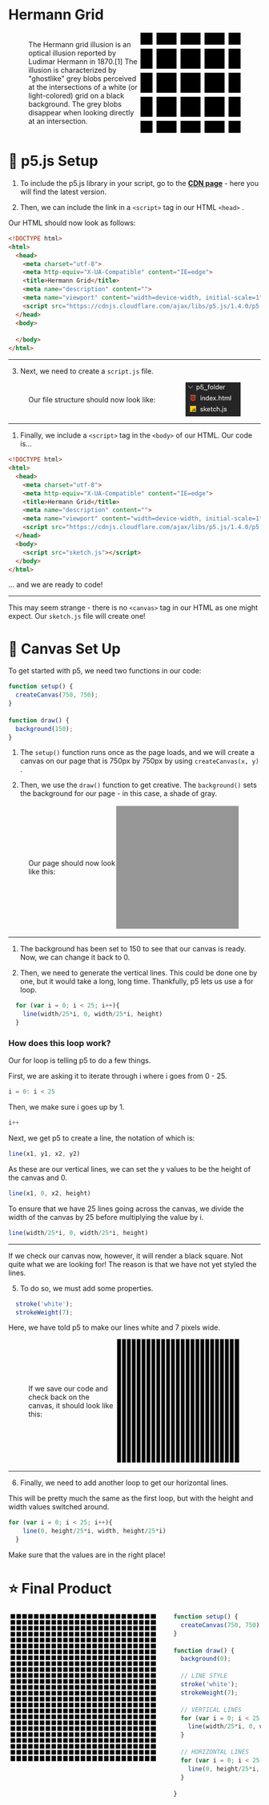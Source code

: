 <h1>Hermann Grid</h1>

<figure style="display: flex; justify-content: space-between; align-items: center;">
  <figcaption>The Hermann grid illusion is an optical illusion reported by Ludimar Hermann in 1870.[1] The illusion is characterized by "ghostlike" grey blobs perceived at the intersections of a white (or light-colored) grid on a black background. The grey blobs disappear when looking directly at an intersection.</figcaption>
  <img src="../resources/1920px-HermannGrid.svg.png" width="200" height="200">
</figure>

# :wrench: p5.js Setup
 
1. To include the p5.js library in your script, go to the [**CDN page**](https://cdnjs.com/libraries/p5.js) - here you will find the latest version.


2. Then, we can include the link in a ```<script>``` tag in our HTML ```<head>``` .

Our HTML should now look as follows:

``` HTML
<!DOCTYPE html>
<html>
  <head>
    <meta charset="utf-8">
    <meta http-equiv="X-UA-Compatible" content="IE=edge">
    <title>Hermann Grid</title>
    <meta name="description" content="">
    <meta name="viewport" content="width=device-width, initial-scale=1">
    <script src="https://cdnjs.cloudflare.com/ajax/libs/p5.js/1.4.0/p5.min.js"></script>
  </head>
  <body>

  </body>
</html>
```
---
3. Next, we need to create a ```script.js``` file.


<figure style="display: flex; justify-content: space-between; align-items: center;">
  <figcaption>Our file structure should now look like:</figcaption>
  <img src="../resources/p5filestructure.png">
</figure>

---
1. Finally, we include a ```<script>``` tag in the ```<body>``` of our HTML. Our code is...
``` HTML
<!DOCTYPE html>
<html>
  <head>
    <meta charset="utf-8">
    <meta http-equiv="X-UA-Compatible" content="IE=edge">
    <title>Hermann Grid</title>
    <meta name="description" content="">
    <meta name="viewport" content="width=device-width, initial-scale=1">
    <script src="https://cdnjs.cloudflare.com/ajax/libs/p5.js/1.4.0/p5.min.js"></script>
  </head>
  <body>
    <script src="sketch.js"></script>
  </body>
</html>
```
... and we are ready to code!

---

This may seem strange - there is no ```<canvas>``` tag in our HTML as one might expect. Our ```sketch.js``` file will create one!


# :art: Canvas Set Up

To get started with p5, we need two functions in our code:

``` Javascript
function setup() {
  createCanvas(750, 750);
}

function draw() {
  background(150);
}
```
1. The ```setup()``` function runs once as the page loads, and we will create a canvas on our page that is 750px by 750px by using ```createCanvas(x, y)``` .

2. Then, we use the ```draw()``` function to get creative. The ```background()``` sets the background for our page - in this case, a shade of gray.



<figure style="display: flex; justify-content: space-between; align-items: center;">
  <figcaption>Our page should now look like this:</figcaption>
  <img src="../resources/background-gray.png"  width="250" height="250">
</figure>

---


1. The background has been set to 150 to see that our canvas is ready. Now, we can change it back to 0.

2. Then, we need to generate the vertical lines. This could be done one by one, but it would take a long, long time. Thankfully, p5 lets us use a for loop.

``` Javascript
  for (var i = 0; i < 25; i++){ 
    line(width/25*i, 0, width/25*i, height)
  }
```
### How does this loop work?

Our for loop is telling p5 to do a few things. 

First, we are asking it to iterate through i where i goes from 0 - 25.

``` Javascript
i = 0: i < 25
```

Then, we make sure i goes up by 1.

``` Javascript
i++
```

Next, we get p5 to create a line, the notation of which is:

``` Javascript
line(x1, y1, x2, y2)
```

As these are our vertical lines, we can set the y values to be the height of the canvas and 0.

``` Javascript
line(x1, 0, x2, height)
```

To ensure that we have 25 lines going across the canvas, we divide the width of the canvas by 25 before multiplying the value by i.

``` Javascript
line(width/25*i, 0, width/25*i, height)
```

---

If we check our canvas now, however, it will render a black square. Not quite what we are looking for! The reason is that we have not yet styled the lines. 

5. To do so, we must add some properties.

``` Javascript
  stroke('white');
  strokeWeight(7);
```

Here, we have told p5 to make our lines white and 7 pixels wide.


<figure style="display: flex; justify-content: space-between; align-items: center;">
  <figcaption>If we save our code and check back on the canvas, it should look like this:</figcaption>
  <img src="../resources/verticallines.png"  width="250" height="250">
</figure>

---

6. Finally, we need to add another loop to get our horizontal lines.

This will be pretty much the same as the first loop, but with the height and width values switched around.

``` Javascript
for (var i = 0; i < 25; i++){ 
    line(0, height/25*i, width, height/25*i)
  }
```

Make sure that the values are in the right place!

# :star: Final Product

<img src="../resources/finalgrid.png" style="float: left; padding-right: 30px;" width="300" height="300">

``` Javascript
function setup() {
  createCanvas(750, 750);
}

function draw() {
  background(0);

  // LINE STYLE
  stroke('white');
  strokeWeight(7);

  // VERTICAL LINES
  for (var i = 0; i < 25; i++){ 
    line(width/25*i, 0, width/25*i, height)
  }

  // HORIZONTAL LINES
  for (var i = 0; i < 25; i++){ 
    line(0, height/25*i, width, height/25*i)
  }

}
```